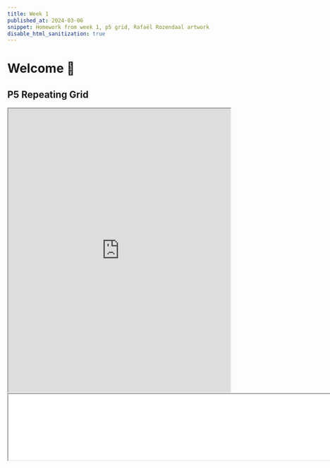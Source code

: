 ```yaml
---
title: Week 1
published_at: 2024-03-06
snippet: Homework from week 1, p5 grid, Rafaël Rozendaal artwork
disable_html_sanitization: true
---
```

# Welcome 🤗
## P5 Repeating Grid

<iframe src="https://editor.p5js.org/xaviercox1/full/xbgMQaOkS" width="100%" Height="642px"></iframe>

<iframe src=/0603/Screenshot.png width=1422px hight=970px>

## This is h2

_underline_

**bold**
